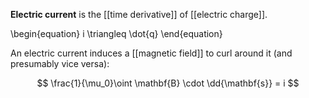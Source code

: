 **Electric current** is the [[time derivative]] of [[electric charge]].

\begin{equation}
i \triangleq \dot{q}
\end{equation}

An electric current induces a [[magnetic field]] to curl around it (and presumably vice versa):

$$
\frac{1}{\mu_0}\oint \mathbf{B} \cdot \dd{\mathbf{s}} = i
$$